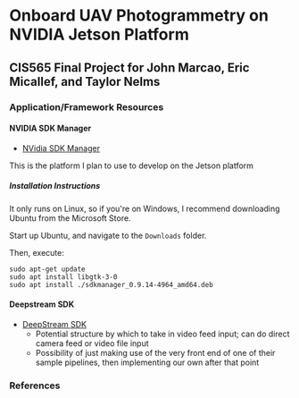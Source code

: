 # Onboard UAV Photogrammetry on NVIDIA Jetson Platform
## CIS565 Final Project for John Marcao, Eric Micallef, and Taylor Nelms

### Application/Framework Resources

#### NVIDIA SDK Manager
* [NVidia SDK Manager](https://developer.nvidia.com/embedded/downloads)

This is the platform I plan to use to develop on the Jetson platform

##### Installation Instructions

It only runs on Linux, so if you're on Windows, I recommend downloading Ubuntu from the Microsoft Store.

Start up Ubuntu, and navigate to the `Downloads` folder.

Then, execute:
```
sudo apt-get update
sudo apt install libgtk-3-0
sudo apt install ./sdkmanager_0.9.14-4964_amd64.deb
```

#### Deepstream SDK

* [DeepStream SDK](https://developer.nvidia.com/deepstream-sdk)
  * Potential structure by which to take in video feed input; can do direct camera feed or video file input
  * Possibility of just making use of the very front end of one of their sample pipelines, then implementing our own after that point

### References

